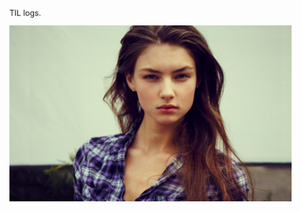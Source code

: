 TIL logs.


![Image demo](https://raw.githubusercontent.com/leminhtuan2015/TIL/master/images/6930693-beautiful-girl-photos-15647.jpg)

